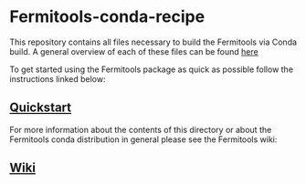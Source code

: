 # Fermitools-conda-recipe

This repository contains all files necessary to build the Fermitools via Conda build.  A general overview of each of these files can be found [here](https://github.com/fermi-lat/ScienceTools-conda-recipe/wiki/Contributing-to-the-Fermitools#sciencetools-conda-recipe-contents)

To get started using the Fermitools package as quick as possible follow the instructions linked below:

## [Quickstart](https://github.com/fermi-lat/ScienceTools-conda-recipe/wiki/Quickstart-Guide) ##

For more information about the contents of this directory or about the Fermitools conda distribution in general please see the Fermitools wiki:

## [Wiki](https://github.com/fermi-lat/ScienceTools-conda-recipe/wiki)
